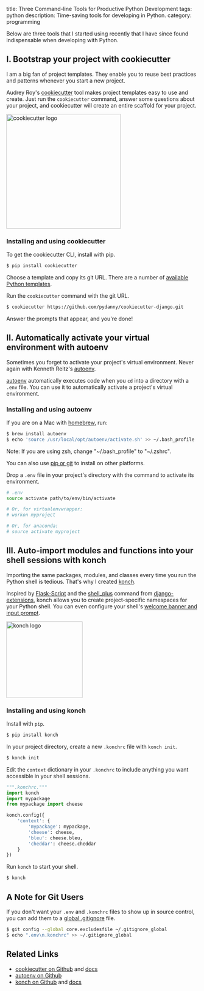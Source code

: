 title: Three Command-line Tools for Productive Python Development
tags: python
description: Time-saving tools for developing in Python.
category: programming

Below are three tools that I started using recently that I have since found indispensable when developing with Python.

## I. Bootstrap your project with **cookiecutter**

I am a big fan of project templates. They enable you to reuse best practices and patterns whenever you start a new project.

Audrey Roy's [cookiecutter][cookiecutter] tool makes project templates easy to use and create. Just run the `cookiecutter` command, answer some questions about your project, and cookiecutter will create an entire scaffold for your project. 

<img src="https://raw.github.com/audreyr/cookiecutter/aa309b73bdc974788ba265d843a65bb94c2e608e/cookiecutter_medium.png" width="300" alt="cookiecutter logo">

### Installing and using cookiecutter

To get the cookiecutter CLI, install with pip.

```bash
$ pip install cookiecutter
```

Choose a template and copy its git URL. There are a number of [available Python templates](https://github.com/audreyr/cookiecutter#python).

Run the `cookiecutter` command with the git URL.

```bash
$ cookiecutter https://github.com/pydanny/cookiecutter-django.git
```

Answer the prompts that appear, and you're done!


## II. Automatically activate your virtual environment with **autoenv**

Sometimes you forget to activate your project's virtual environment. Never again with Kenneth Reitz's [autoenv][].

[autoenv][] automatically executes code when you `cd` into a directory with a `.env` file. You can use it to automatically activate a project's virtual environment.

### Installing and using autoenv

If you are on a Mac with [homebrew](http://homebrew.sh), run:

```bash
$ brew install autoenv
$ echo 'source /usr/local/opt/autoenv/activate.sh' >> ~/.bash_profile
```

<aside>
Note: If you are using zsh, change "~/.bash_profile" to "~/.zshrc".
</aside>

You can also use [pip or git](https://github.com/kennethreitz/autoenv#install) to install on other platforms.

Drop a `.env` file in your project's directory with the command to activate its environment.

```bash
# .env
source activate path/to/env/bin/activate

# Or, for virtualenvwrapper:
# workon myproject 

# Or, for anaconda:
# source activate myproject
```

## III. Auto-import modules and functions into your shell sessions with **konch**

Importing the same packages, modules, and classes every time you run the Python shell is tedious. That's why I created [konch][].

Inspired by [Flask-Script][] and the [shell_plus][] command from [django-extensions](http://django-extensions.readthedocs.org/en/latest/index.html), konch allows you to create project-specific namespaces for your Python shell. You can even configure your shell's [welcome banner and input prompt](http://konch.readthedocs.org/en/latest/#konch-init).

<img src="https://dl.dropboxusercontent.com/u/1693233/blog/konch-logo.png" width="200" alt="konch logo">

### Installing and using konch

Install with `pip`.

```bash
$ pip install konch
```

In your project directory, create a new `.konchrc` file with `konch init`.

```bash
$ konch init
```

Edit the `context` dictionary in your `.konchrc` to include anything you want accessible in your shell sessions.

```python
""".konchrc."""
import konch
import mypackage
from mypackage import cheese

konch.config({
    'context': {
        'mypackage': mypackage,
        'cheese': cheese,
        'bleu': cheese.bleu,
        'cheddar': cheese.cheddar
    }
})
```

Run `konch` to start your shell.

```bash
$ konch
```

## A Note for Git Users

If you don't want your `.env` and `.konchrc` files to show up in source control, you can add them to a [global .gitignore](https://help.github.com/articles/ignoring-files#create-a-global-gitignore) file.

```bash
$ git config --global core.excludesfile ~/.gitignore_global
$ echo ".env\n.konchrc" >> ~/.gitignore_global
```

## Related Links

- [cookiecutter on Github][cookiecutter] and [docs](http://cookiecutter.readthedocs.org/en/latest/)
- [autoenv on Github][autoenv]
- [konch on Github][konch] and [docs](http://konch.readthedocs.org/en/latest/)


[cookiecutter]: https://github.com/audreyr/cookiecutter
[autoenv]: https://github.com/kennethreitz/autoenv
[konch]: https://github.com/sloria/konch
[yak shaving]: http://projects.csail.mit.edu/gsb/old-archive/gsb-archive/gsb2000-02-11.html
[Flask-Script]: https://github.com/smurfix/flask-script
[shell_plus]: http://django-extensions.readthedocs.org/en/latest/shell_plus.html

